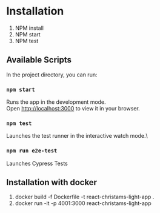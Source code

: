 # Installation

1. NPM install
2. NPM start
3. NPM test

## Available Scripts

In the project directory, you can run:

### `npm start`

Runs the app in the development mode.\
Open [http://localhost:3000](http://localhost:3000) to view it in your browser.

### `npm test`

Launches the test runner in the interactive watch mode.\

### `npm run e2e-test`

Launches Cypress Tests

## Installation with docker

1. docker build -f Dockerfile -t react-christams-light-app .
2. docker run -it -p 4001:3000 react-christams-light-app
